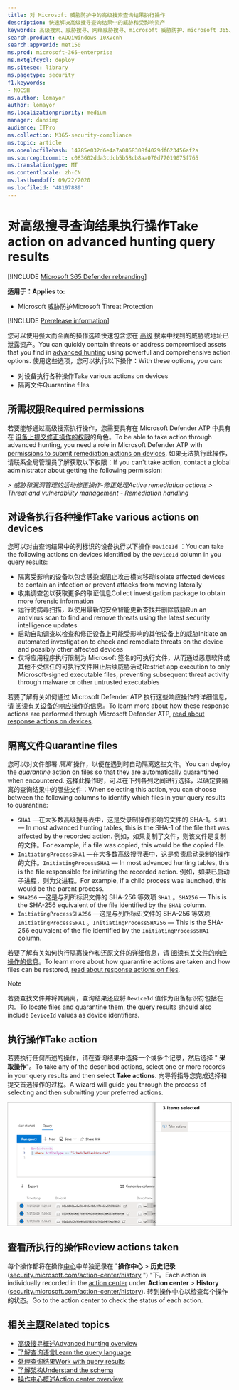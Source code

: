 ```yaml
---
title: 对 Microsoft 威胁防护中的高级搜索查询结果执行操作
description: 快速解决高级搜寻查询结果中的威胁和受影响资产
keywords: 高级搜索、威胁搜寻、网络威胁搜寻、microsoft 威胁防护、microsoft 365、mtp、m365、搜索、查询、遥测、执行操作
search.product: eADQiWindows 10XVcnh
search.appverid: met150
ms.prod: microsoft-365-enterprise
ms.mktglfcycl: deploy
ms.sitesec: library
ms.pagetype: security
f1.keywords:
- NOCSH
ms.author: lomayor
author: lomayor
ms.localizationpriority: medium
manager: dansimp
audience: ITPro
ms.collection: M365-security-compliance
ms.topic: article
ms.openlocfilehash: 14785e032d6e4a7a0868308f4029df623456af2a
ms.sourcegitcommit: c083602dda3cdcb5b58cb8aa070d77019075f765
ms.translationtype: MT
ms.contentlocale: zh-CN
ms.lasthandoff: 09/22/2020
ms.locfileid: "48197889"
---
```

# <a name="take-action-on-advanced-hunting-query-results"></a><span data-ttu-id="62aa2-104">对高级搜寻查询结果执行操作</span><span class="sxs-lookup"><span data-stu-id="62aa2-104">Take action on advanced hunting query results</span></span>

[!INCLUDE [Microsoft 365 Defender rebranding](../includes/microsoft-defender.md)]


<span data-ttu-id="62aa2-105">**适用于：**</span><span class="sxs-lookup"><span data-stu-id="62aa2-105">**Applies to:**</span></span>
- <span data-ttu-id="62aa2-106">Microsoft 威胁防护</span><span class="sxs-lookup"><span data-stu-id="62aa2-106">Microsoft Threat Protection</span></span>

[!INCLUDE [Prerelease information](../includes/prerelease.md)]

<span data-ttu-id="62aa2-107">您可以使用强大而全面的操作选项快速包含您在 [高级](advanced-hunting-overview.md) 搜索中找到的威胁或地址已泄露资产。</span><span class="sxs-lookup"><span data-stu-id="62aa2-107">You can quickly contain threats or address compromised assets that you find in [advanced hunting](advanced-hunting-overview.md) using powerful and comprehensive action options.</span></span> <span data-ttu-id="62aa2-108">使用这些选项，您可以执行以下操作：</span><span class="sxs-lookup"><span data-stu-id="62aa2-108">With these options, you can:</span></span>

- <span data-ttu-id="62aa2-109">对设备执行各种操作</span><span class="sxs-lookup"><span data-stu-id="62aa2-109">Take various actions on devices</span></span>
- <span data-ttu-id="62aa2-110">隔离文件</span><span class="sxs-lookup"><span data-stu-id="62aa2-110">Quarantine files</span></span>

## <a name="required-permissions"></a><span data-ttu-id="62aa2-111">所需权限</span><span class="sxs-lookup"><span data-stu-id="62aa2-111">Required permissions</span></span>
<span data-ttu-id="62aa2-112">若要能够通过高级搜索执行操作，您需要具有在 Microsoft Defender ATP 中具有在 [设备上提交修正操作的权限](https://docs.microsoft.com/windows/security/threat-protection/microsoft-defender-atp/user-roles#permission-options)的角色。</span><span class="sxs-lookup"><span data-stu-id="62aa2-112">To be able to take action through advanced hunting, you need a role in Microsoft Defender ATP with [permissions to submit remediation actions on devices](https://docs.microsoft.com/windows/security/threat-protection/microsoft-defender-atp/user-roles#permission-options).</span></span> <span data-ttu-id="62aa2-113">如果无法执行此操作，请联系全局管理员了解获取以下权限：</span><span class="sxs-lookup"><span data-stu-id="62aa2-113">If you can't take action, contact a global administrator about getting the following permission:</span></span>

<span data-ttu-id="62aa2-114">*> 威胁和漏洞管理的活动修正操作-修正处理*</span><span class="sxs-lookup"><span data-stu-id="62aa2-114">*Active remediation actions > Threat and vulnerability management - Remediation handling*</span></span>

## <a name="take-various-actions-on-devices"></a><span data-ttu-id="62aa2-115">对设备执行各种操作</span><span class="sxs-lookup"><span data-stu-id="62aa2-115">Take various actions on devices</span></span>
<span data-ttu-id="62aa2-116">您可以对由查询结果中的列标识的设备执行以下操作 `DeviceId` ：</span><span class="sxs-lookup"><span data-stu-id="62aa2-116">You can take the following actions on devices identified by the `DeviceId` column in you query results:</span></span>

- <span data-ttu-id="62aa2-117">隔离受影响的设备以包含感染或阻止攻击横向移动</span><span class="sxs-lookup"><span data-stu-id="62aa2-117">Isolate affected devices to contain an infection or prevent attacks from moving laterally</span></span>
- <span data-ttu-id="62aa2-118">收集调查包以获取更多的取证信息</span><span class="sxs-lookup"><span data-stu-id="62aa2-118">Collect investigation package to obtain more forensic information</span></span>
- <span data-ttu-id="62aa2-119">运行防病毒扫描，以使用最新的安全智能更新查找并删除威胁</span><span class="sxs-lookup"><span data-stu-id="62aa2-119">Run an antivirus scan to find and remove threats using the latest security intelligence updates</span></span>
- <span data-ttu-id="62aa2-120">启动自动调查以检查和修正设备上可能受影响的其他设备上的威胁</span><span class="sxs-lookup"><span data-stu-id="62aa2-120">Initiate an automated investigation to check and remediate threats on the device and possibly other affected devices</span></span>
- <span data-ttu-id="62aa2-121">仅将应用程序执行限制为 Microsoft 签名的可执行文件，从而通过恶意软件或其他不受信任的可执行文件阻止后续威胁活动</span><span class="sxs-lookup"><span data-stu-id="62aa2-121">Restrict app execution to only Microsoft-signed executable files, preventing subsequent threat activity through malware or other untrusted executables</span></span>

<span data-ttu-id="62aa2-122">若要了解有关如何通过 Microsoft Defender ATP 执行这些响应操作的详细信息，请 [阅读有关设备的响应操作的信息](https://docs.microsoft.com/windows/security/threat-protection/microsoft-defender-atp/respond-machine-alerts)。</span><span class="sxs-lookup"><span data-stu-id="62aa2-122">To learn more about how these response actions are performed through Microsoft Defender ATP, [read about response actions on devices](https://docs.microsoft.com/windows/security/threat-protection/microsoft-defender-atp/respond-machine-alerts).</span></span>
   
## <a name="quarantine-files"></a><span data-ttu-id="62aa2-123">隔离文件</span><span class="sxs-lookup"><span data-stu-id="62aa2-123">Quarantine files</span></span>
<span data-ttu-id="62aa2-124">您可以对文件部署 *隔离* 操作，以便在遇到时自动隔离这些文件。</span><span class="sxs-lookup"><span data-stu-id="62aa2-124">You can deploy the *quarantine* action on files so that they are automatically quarantined when encountered.</span></span> <span data-ttu-id="62aa2-125">选择此操作时，可以在下列各列之间进行选择，以确定要隔离的查询结果中的哪些文件：</span><span class="sxs-lookup"><span data-stu-id="62aa2-125">When selecting this action, you can choose between the following columns to identify which files in your query results to quarantine:</span></span>

- <span data-ttu-id="62aa2-126">`SHA1` —在大多数高级搜寻表中，这是受录制操作影响的文件的 SHA-1。</span><span class="sxs-lookup"><span data-stu-id="62aa2-126">`SHA1` — In most advanced hunting tables, this is the SHA-1 of the file that was affected by the recorded action.</span></span> <span data-ttu-id="62aa2-127">例如，如果复制了文件，则该文件是复制的文件。</span><span class="sxs-lookup"><span data-stu-id="62aa2-127">For example, if a file was copied, this would be the copied file.</span></span>
- <span data-ttu-id="62aa2-128">`InitiatingProcessSHA1` —在大多数高级搜寻表中，这是负责启动录制的操作的文件。</span><span class="sxs-lookup"><span data-stu-id="62aa2-128">`InitiatingProcessSHA1` — In most advanced hunting tables, this is the file responsible for initiating the recorded action.</span></span> <span data-ttu-id="62aa2-129">例如，如果已启动子进程，则为父进程。</span><span class="sxs-lookup"><span data-stu-id="62aa2-129">For example, if a child process was launched, this would be the parent process.</span></span> 
- <span data-ttu-id="62aa2-130">`SHA256` —这是与列所标识文件的 SHA-256 等效项 `SHA1` 。</span><span class="sxs-lookup"><span data-stu-id="62aa2-130">`SHA256` — This is the SHA-256 equivalent of the file identified by the `SHA1` column.</span></span>
- <span data-ttu-id="62aa2-131">`InitiatingProcessSHA256` —这是与列所标识文件的 SHA-256 等效项 `InitiatingProcessSHA1` 。</span><span class="sxs-lookup"><span data-stu-id="62aa2-131">`InitiatingProcessSHA256` — This is the SHA-256 equivalent of the file identified by the `InitiatingProcessSHA1` column.</span></span>

<span data-ttu-id="62aa2-132">若要了解有关如何执行隔离操作和还原文件的详细信息，请 [阅读有关文件的响应操作的信息](https://docs.microsoft.com/windows/security/threat-protection/microsoft-defender-atp/respond-file-alerts)。</span><span class="sxs-lookup"><span data-stu-id="62aa2-132">To learn more about how quarantine actions are taken and how files can be restored, [read about response actions on files](https://docs.microsoft.com/windows/security/threat-protection/microsoft-defender-atp/respond-file-alerts).</span></span>

>[!NOTE]
><span data-ttu-id="62aa2-133">若要查找文件并将其隔离，查询结果还应将 `DeviceId` 值作为设备标识符包括在内。</span><span class="sxs-lookup"><span data-stu-id="62aa2-133">To locate files and quarantine them, the query results should also include `DeviceId` values as device identifiers.</span></span>  

## <a name="take-action"></a><span data-ttu-id="62aa2-134">执行操作</span><span class="sxs-lookup"><span data-stu-id="62aa2-134">Take action</span></span>
<span data-ttu-id="62aa2-135">若要执行任何所述的操作，请在查询结果中选择一个或多个记录，然后选择 " **采取操作**"。</span><span class="sxs-lookup"><span data-stu-id="62aa2-135">To take any of the described actions, select one or more records in your query results and then select **Take actions**.</span></span> <span data-ttu-id="62aa2-136">向导将指导您完成选择和提交首选操作的过程。</span><span class="sxs-lookup"><span data-stu-id="62aa2-136">A wizard will guide you through the process of selecting and then submitting your preferred actions.</span></span>

![包含用于检查记录的面板的选定记录的图像](../../media/mtp-ah/ah-take-actions.png)

## <a name="review-actions-taken"></a><span data-ttu-id="62aa2-138">查看所执行的操作</span><span class="sxs-lookup"><span data-stu-id="62aa2-138">Review actions taken</span></span>
<span data-ttu-id="62aa2-139">每个操作都将在操作[中心](mtp-action-center.md)中单独记录在 "**操作中心**  >  **历史记录** ([security.microsoft.com/action-center/history](https://security.microsoft.com/action-center/history) ") "下。</span><span class="sxs-lookup"><span data-stu-id="62aa2-139">Each action is individually recorded in the [action center](mtp-action-center.md) under **Action center** > **History** ([security.microsoft.com/action-center/history](https://security.microsoft.com/action-center/history)).</span></span> <span data-ttu-id="62aa2-140">转到操作中心以检查每个操作的状态。</span><span class="sxs-lookup"><span data-stu-id="62aa2-140">Go to the action center to check the status of each action.</span></span>
 
## <a name="related-topics"></a><span data-ttu-id="62aa2-141">相关主题</span><span class="sxs-lookup"><span data-stu-id="62aa2-141">Related topics</span></span>
- [<span data-ttu-id="62aa2-142">高级搜寻概述</span><span class="sxs-lookup"><span data-stu-id="62aa2-142">Advanced hunting overview</span></span>](advanced-hunting-overview.md)
- [<span data-ttu-id="62aa2-143">了解查询语言</span><span class="sxs-lookup"><span data-stu-id="62aa2-143">Learn the query language</span></span>](advanced-hunting-query-language.md)
- [<span data-ttu-id="62aa2-144">处理查询结果</span><span class="sxs-lookup"><span data-stu-id="62aa2-144">Work with query results</span></span>](advanced-hunting-query-results.md)
- [<span data-ttu-id="62aa2-145">了解架构</span><span class="sxs-lookup"><span data-stu-id="62aa2-145">Understand the schema</span></span>](advanced-hunting-schema-tables.md)
- [<span data-ttu-id="62aa2-146">操作中心概述</span><span class="sxs-lookup"><span data-stu-id="62aa2-146">Action center overview</span></span>](mtp-action-center.md)
